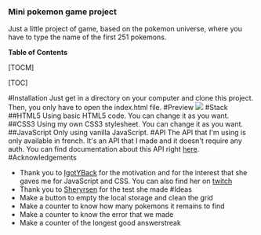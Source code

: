 ### Mini pokemon game project
Just a little project of game, based on the pokemon universe, where you have to type the name of the first 251 pokemons.

**Table of Contents**

[TOCM]

[TOC]

#Installation
Just get in a directory on your computer and clone this project. Then, you only have to open the index.html file.
#Preview
![](https://i.ibb.co/ng4qBb0/preview.jpg)
#Stack
##HTML5
Using basic HTML5 code. You can change it as you want.
##CSS3
Using my own CSS3 stylesheet. You can change it as you want.
##JavaScript
Only using vanilla JavaScript.
#API
The API that I'm using is only available in french. It's an API that I made and it doesn't require any auth. You can find documentation about this API right [here](https://pokemon-api.spychest.fr/api/doc).
#Acknowledgements
- Thank you to [IgotYBack](https://github.com/IGotYBack) for the motivation and for the interest that she gaves me for JavaScript and CSS. You can also find her on [twitch](https://www.twitch.tv/igotyb)
- Thank you to [Sheryrsen](https://www.twitch.tv/sheryrsen) for the test she made
#Ideas
- Make a button to empty the local storage and clean the grid
- Make a counter to know how many pokemons it remains to find
- Make a counter to know the error that we made
- Make a counter of the longest good answerstreak
